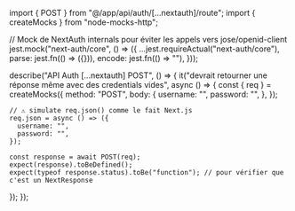 import { POST } from "@/app/api/auth/[...nextauth]/route";
import { createMocks } from "node-mocks-http";

// Mock de NextAuth internals pour éviter les appels vers jose/openid-client
jest.mock("next-auth/core", () => ({
  ...jest.requireActual("next-auth/core"),
  parse: jest.fn(() => ({})),
  encode: jest.fn(() => ""),
}));

describe("API Auth [...nextauth] POST", () => {
  it("devrait retourner une réponse même avec des credentials vides", async () => {
    const { req } = createMocks({
      method: "POST",
      body: {
        username: "",
        password: "",
      },
    });

    // ⚠️ simulate req.json() comme le fait Next.js
    req.json = async () => ({
      username: "",
      password: "",
    });

    const response = await POST(req);
    expect(response).toBeDefined();
    expect(typeof response.status).toBe("function"); // pour vérifier que c'est un NextResponse
  });
});

